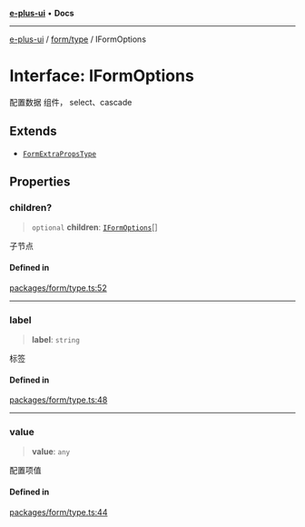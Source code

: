 [**e-plus-ui**](../../../README.md) • **Docs**

***

[e-plus-ui](../../../modules.md) / [form/type](../README.md) / IFormOptions

# Interface: IFormOptions

配置数据
组件， select、cascade

## Extends

- [`FormExtraPropsType`](../type-aliases/FormExtraPropsType.md)

## Properties

### children?

> `optional` **children**: [`IFormOptions`](IFormOptions.md)[]

子节点

#### Defined in

[packages/form/type.ts:52](https://github.com/c-eqian/e-plus-ui/blob/583356870441cbe8e3c917dfd7ad56ce5ac6f88a/packages/form/type.ts#L52)

***

### label

> **label**: `string`

标签

#### Defined in

[packages/form/type.ts:48](https://github.com/c-eqian/e-plus-ui/blob/583356870441cbe8e3c917dfd7ad56ce5ac6f88a/packages/form/type.ts#L48)

***

### value

> **value**: `any`

配置项值

#### Defined in

[packages/form/type.ts:44](https://github.com/c-eqian/e-plus-ui/blob/583356870441cbe8e3c917dfd7ad56ce5ac6f88a/packages/form/type.ts#L44)
